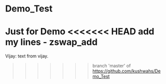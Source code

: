 # Demo_Test
Just for Demo
<<<<<<< HEAD
add my lines - zswap_add
=======

Vijay: text from vijay.
>>>>>>> branch 'master' of https://github.com/kushwahs/Demo_Test
